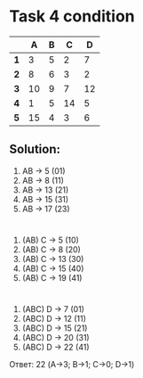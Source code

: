 # Task 4 condition

|   | A | B | C | D |
|---|---|---|---|---|
| **1** | 3 | 5 | 2 | 7 |
| **2** | 8 | 6 | 3 | 2 |
| **3** | 10 | 9 | 7 | 12 |
| **4** | 1 | 5 | 14 | 5 |
| **5** | 15 | 4 | 3 | 6 |

## Solution:  
 1. AB -> 5  (01)  
 2. AB -> 8  (11)  
 3. AB -> 13 (21) 
 4. AB -> 15 (31)  
 5. AB -> 17 (23)  
 #  
 1. (AB) C -> 5  (10)  
 2. (AB) C -> 8  (20)  
 3. (AB) C -> 13 (30)   
 4. (AB) C -> 15 (40)  
 5. (AB) C -> 19 (41)  
#  
 1. (ABC) D -> 7 (01)  
 2. (ABC) D -> 12 (11)  
 3. (ABC) D -> 15 (21)  
 4. (ABC) D -> 20 (31)  
 5. (ABC) D -> 22 (41)  
   
Ответ: 22 (A->3; B->1; C->0; D->1)